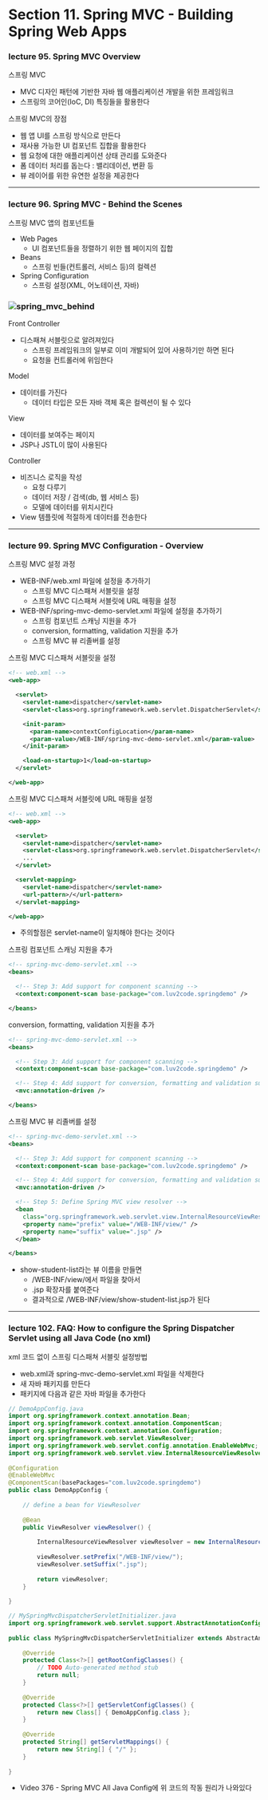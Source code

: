 # Section 11. Spring MVC - Building Spring Web Apps

### lecture 95. Spring MVC Overview

스프링 MVC
* MVC 디자인 패턴에 기반한 자바 웹 애플리케이션 개발을 위한 프레임워크
* 스프링의 코어인(IoC, DI) 특징들을 활용한다

스프링 MVC의 장점
* 웹 앱 UI를 스프링 방식으로 만든다
* 재사용 가능한 UI 컴포넌트 집합을 활용한다
* 웹 요청에 대한 애플리케이션 상태 관리를 도와준다
* 폼 데이터 처리를 돕는다 : 밸리데이션, 변환 등
* 뷰 레이어를 위한 유연한 설정을 제공한다

---

### lecture 96. Spring MVC - Behind the Scenes

스프링 MVC 앱의 컴포넌트들
* Web Pages
  - UI 컴포넌트들을 정렬하기 위한 웹 페이지의 집합
* Beans
  - 스프링 빈들(컨트롤러, 서비스 등)의 컬렉션
* Spring Configuration
  - 스프링 설정(XML, 어노테이션, 자바)

### ![spring_mvc_behind](./img/spring_mvc_behind_the_scene.jpg)

Front Controller
* 디스패쳐 서블릿으로 알려져있다
  - 스프링 프레임워크의 일부로 이미 개발되어 있어 사용하기만 하면 된다
  - 요청을 컨트롤러에 위임한다

Model
* 데이터를 가진다
  - 데이터 타입은 모든 자바 객체 혹은 컬렉션이 될 수 있다

View
* 데이터를 보여주는 페이지
* JSP나 JSTL이 많이 사용된다

Controller 
* 비즈니스 로직을 작성
  - 요청 다루기
  - 데이터 저장 / 검색(db, 웹 서비스 등)
  - 모델에 데이터를 위치시킨다
* View 템플릿에 적절하게 데이터를 전송한다

---

### lecture 99. Spring MVC Configuration - Overview
  
스프링 MVC 설정 과정
* WEB-INF/web.xml 파일에 설정을 추가하기
  - 스프링 MVC 디스패쳐 서블릿을 설정
  - 스프링 MVC 디스패쳐 서블릿에 URL 매핑을 설정
* WEB-INF/spring-mvc-demo-servlet.xml 파일에 설정을 추가하기
  - 스프링 컴포넌트 스캐닝 지원을 추가
  - conversion, formatting, validation 지원을 추가
  - 스프링 MVC 뷰 리졸버를 설정

스프링 MVC 디스패쳐 서블릿을 설정
```xml
<!-- web.xml -->
<web-app>

  <servlet>
    <servlet-name>dispatcher</servlet-name>
    <servlet-class>org.springframework.web.servlet.DispatcherServlet</servlet-class>

    <init-param>
      <param-name>contextConfigLocation</param-name>
      <param-value>/WEB-INF/spring-mvc-demo-servlet.xml</param-value>
    </init-param>

    <load-on-startup>1</load-on-startup>
  </servlet>

</web-app>
```

스프링 MVC 디스패쳐 서블릿에 URL 매핑을 설정
```xml
<!-- web.xml -->
<web-app>

  <servlet>
    <servlet-name>dispatcher</servlet-name>
    <servlet-class>org.springframework.web.servlet.DispatcherServlet</servlet-class>
    ...
  </servlet>

  <servlet-mapping>
    <servlet-name>dispatcher</servlet-name>
    <url-pattern>/</url-pattern>
  </servlet-mapping>

</web-app>
```
* 주의할점은 servlet-name이 일치해야 한다는 것이다

스프링 컴포넌트 스캐닝 지원을 추가
```xml
<!-- spring-mvc-demo-servlet.xml -->
<beans>

  <!-- Step 3: Add support for component scanning -->
  <context:component-scan base-package="com.luv2code.springdemo" />

</beans>
```

conversion, formatting, validation 지원을 추가
```xml
<!-- spring-mvc-demo-servlet.xml -->
<beans>

  <!-- Step 3: Add support for component scanning -->
  <context:component-scan base-package="com.luv2code.springdemo" />

  <!-- Step 4: Add support for conversion, formatting and validation support -->
  <mvc:annotation-driven />

</beans>
```
  
스프링 MVC 뷰 리졸버를 설정
```xml
<!-- spring-mvc-demo-servlet.xml -->
<beans>

  <!-- Step 3: Add support for component scanning -->
  <context:component-scan base-package="com.luv2code.springdemo" />

  <!-- Step 4: Add support for conversion, formatting and validation support -->
  <mvc:annotation-driven />

  <!-- Step 5: Define Spring MVC view resolver -->
  <bean
    class="org.springframework.web.servlet.view.InternalResourceViewResolver">
    <property name="prefix" value="/WEB-INF/view/" />
    <property name="suffix" value=".jsp" />
  </bean>

</beans>
```
* show-student-list라는 뷰 이름을 만들면
  - /WEB-INF/view/에서 파일을 찾아서
  - .jsp 확장자를 붙여준다
  - 결과적으로 /WEB-INF/view/show-student-list.jsp가 된다

---

### lecture 102. FAQ: How to configure the Spring Dispatcher Servlet using all Java Code (no xml)

xml 코드 없이 스프링 디스패쳐 서블릿 설정방법
* web.xml과 spring-mvc-demo-servlet.xml 파일을 삭제한다
* 새 자바 패키지를 만든다
* 패키지에 다음과 같은 자바 파일을 추가한다
```java
// DemoAppConfig.java
import org.springframework.context.annotation.Bean;
import org.springframework.context.annotation.ComponentScan;
import org.springframework.context.annotation.Configuration;
import org.springframework.web.servlet.ViewResolver;
import org.springframework.web.servlet.config.annotation.EnableWebMvc;
import org.springframework.web.servlet.view.InternalResourceViewResolver;
 
@Configuration
@EnableWebMvc
@ComponentScan(basePackages="com.luv2code.springdemo")
public class DemoAppConfig {
 
	// define a bean for ViewResolver
 
	@Bean
	public ViewResolver viewResolver() {
		
		InternalResourceViewResolver viewResolver = new InternalResourceViewResolver();
		
		viewResolver.setPrefix("/WEB-INF/view/");
		viewResolver.setSuffix(".jsp");
		
		return viewResolver;
	}
	
}

// MySpringMvcDispatcherServletInitializer.java
import org.springframework.web.servlet.support.AbstractAnnotationConfigDispatcherServletInitializer;
 
public class MySpringMvcDispatcherServletInitializer extends AbstractAnnotationConfigDispatcherServletInitializer {
 
	@Override
	protected Class<?>[] getRootConfigClasses() {
		// TODO Auto-generated method stub
		return null;
	}
 
	@Override
	protected Class<?>[] getServletConfigClasses() {
		return new Class[] { DemoAppConfig.class };
	}
 
	@Override
	protected String[] getServletMappings() {
		return new String[] { "/" };
	}
 
}
```
* Video 376 - Spring MVC All Java Config에 위 코드의 작동 원리가 나와있다